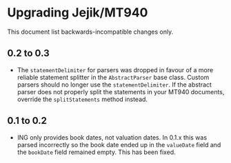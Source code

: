 # Upgrading Jejik/MT940

This document list backwards-incompatible changes only.

## 0.2 to 0.3

* The `statementDelimiter` for parsers was dropped in favour of a more reliable
  statement splitter in the `AbstractParser` base class. Custom parsers should no
  longer use the `statementDelimiter`. If the abstract parser does not properly
  split the statements in your MT940 documents, override the `splitStatements`
  method instead.

## 0.1 to 0.2

* ING only provides book dates, not valuation dates. In 0.1.x this was parsed
  incorrectly so the book date ended up in the `valueDate` field and the `bookDate`
  field remained empty. This has been fixed.
